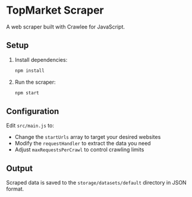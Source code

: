 # TopMarket Scraper

A web scraper built with Crawlee for JavaScript.

## Setup

1. Install dependencies:
   ```bash
   npm install
   ```

2. Run the scraper:
   ```bash
   npm start
   ```

## Configuration

Edit `src/main.js` to:
- Change the `startUrls` array to target your desired websites
- Modify the `requestHandler` to extract the data you need
- Adjust `maxRequestsPerCrawl` to control crawling limits

## Output

Scraped data is saved to the `storage/datasets/default` directory in JSON format.